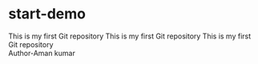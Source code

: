 # start-demo
This is my first Git repository
This is my first Git repository
This is my first Git repository
<br>
Author-Aman kumar
